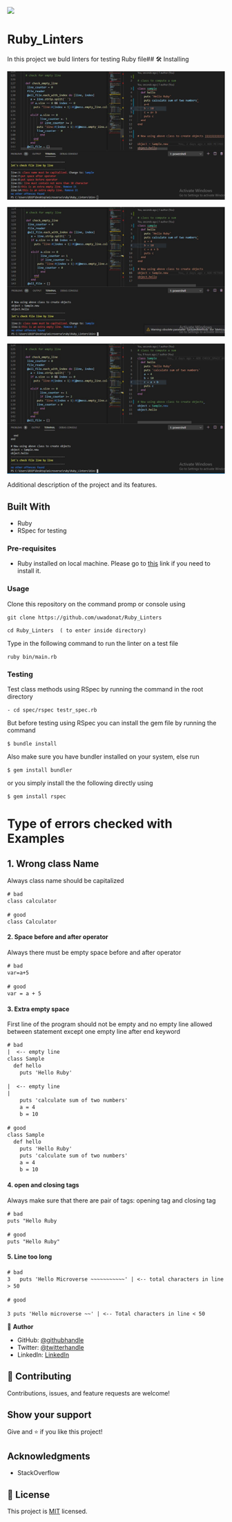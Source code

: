 ![](https://img.shields.io/badge/Microverse-blueviolet)

# Ruby_Linters
In this project we buld linters for testing Ruby file## 🛠 Installing <a name = "installing"></a>

![screenshot](https://github.com/uwadonat/Ruby_Linters/blob/dev-feature1/images/screenshot1.JPG)

![screenshot](https://github.com/uwadonat/Ruby_Linters/blob/dev-feature1/images/screenshot2.JPG)

![screenshot](https://github.com/uwadonat/Ruby_Linters/blob/dev-feature1/images/screenshot3.JPG)

Additional description of the project and its features.

## Built With

- Ruby
- RSpec for testing

### Pre-requisites

- Ruby installed on local machine. Please go to [this](https://www.ruby-lang.org/en/documentation/installation/) link if you need to install it.

### Usage

Clone this repository on the command promp or console using

```
git clone https://github.com/uwadonat/Ruby_Linters
```
```
cd Ruby_Linters  ( to enter inside directory)
```

Type in the following command to run the linter on a test file
```
ruby bin/main.rb
```
### Testing
Test class methods using RSpec by running the command in the root directory 
```
- cd spec/rspec testr_spec.rb

```
But before testing using RSpec you can install the gem file by running the command
```
$ bundle install 
```
Also make sure you have bundler installed on your system, else run
```
$ gem install bundler 
```
or you simply install the the following directly using
```
$ gem install rspec 
```

# Type of errors checked with Examples
## 1. Wrong class Name

Always class name should be capitalized

```
# bad
class calculator

# good
class Calculator
```
#### 2. Space before and after operator

Always there must be empty space before and after operator

```
# bad
var=a+5

# good
var = a + 5
```
#### 3. Extra empty space

First line of the program should not be empty and no empty line allowed between statement except one empty line after end keyword

```
# bad
|  <-- empty line 
class Sample
  def hello
    puts 'Hello Ruby'

|  <-- empty line
|
    puts 'calculate sum of two numbers'
    a = 4
    b = 10

# good
class Sample
  def hello
    puts 'Hello Ruby'
    puts 'calculate sum of two numbers'
    a = 4
    b = 10
```

#### 4. open and closing tags
Always make sure that there are pair of tags: opening tag and closing tag
```
# bad
puts "Hello Ruby

# good
puts "Hello Ruby"
```
#### 5. Line too long
```
# bad
3   puts 'Hello Microverse ~~~~~~~~~~~' | <-- total characters in line > 50 

# good

3 puts 'Hello microverse ~~' | <-- Total characters in line < 50
```

👤 **Author**
- GitHub: [@githubhandle](https://github.com/@uwadonat)
- Twitter: [@twitterhandle](https://twitter.com/@uwamahoroDonat)
- LinkedIn: [LinkedIn](https://linkedin.com/in/uwamahoro-donat-84b5bb1b7/)

## 🤝 Contributing

Contributions, issues, and feature requests are welcome!

## Show your support

Give and ⭐️ if you like this project!

## Acknowledgments

- StackOverflow

## 📝 License

This project is [MIT](https://opensource.org/licenses/MIT) licensed.

